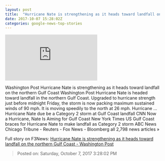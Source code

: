 ```yaml
---
layout: post
title:  "Hurricane Nate is strengthening as it heads toward landfall on the northern Gulf Coast - Washington Post"
date: 2017-10-07 15:28:02Z
categories: google-news-top-stories
---
```


![Hurricane Nate is strengthening as it heads toward landfall on the northern Gulf Coast - Washington Post](https://img.washingtonpost.com/pbox.php?url=http://img.washingtonpost.com/blogs/capital-weather-gang/files/2017/10/092756_5day_cone_no_line_and_wind-11aoct7.png&w=1484&op=resize&opt=1&filter=antialias&t=20170517)

Washington Post Hurricane Nate is strengthening as it heads toward landfall on the northern Gulf Coast Washington Post Hurricane Nate is headed toward landfall in the northern Gulf Coast. Upgraded to hurricane strength just before midnight Friday, the storm is now packing maximum sustained winds of 90 mph. It is moving speedily to the north at 26 mph. Hurricane ... Hurricane Nate due be a Category 2 storm at Gulf Coast landfall CNN Now a Hurricane, Nate Is Aiming for Gulf Coast New York Times US Gulf Coast braces for Hurricane Nate to make landfall as Category 2 storm ABC News Chicago Tribune - Reuters - Fox News - Bloomberg all 2,798 news articles »


Full story on F3News: [Hurricane Nate is strengthening as it heads toward landfall on the northern Gulf Coast - Washington Post](http://www.f3nws.com/n/GqhftB)

> Posted on: Saturday, October 7, 2017 3:28:02 PM
